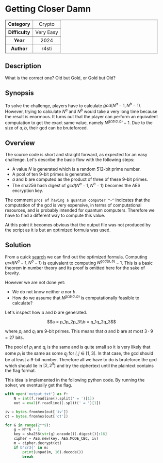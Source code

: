 # Getting Closer Damn

<html>
  <body>
    <table style="border: 1px solid grey; text-align: center">
      <tbody>
        <tr>
          <td style="border: 1px solid grey; text-align: center"><b>Category</b></td>
          <td style="border: 1px solid grey; text-align: center">Crypto</td>
        </tr>
        <tr>
          <td style="border: 1px solid grey; text-align: center"><b>Difficulty</b></td>
          <td style="border: 1px solid grey; text-align: center; color: 'green'">Very Easy</td>
        </tr>
        <tr>
          <td style="border: 1px solid grey; text-align: center"><b>Year</b></td>
          <td style="border: 1px solid grey; text-align: center">2024</td>
        </tr>
        <tr>
          <td style="border: 1px solid grey; text-align: center"><b>Author</b></td>
          <td style="border: 1px solid grey; text-align: center">r4sti</td>
        </tr>
      </tbody>
    </table>
  </body>
</html>

## Description

What is the correct one? Old but Gold, or Gold but Old?

## Synopsis

To solve the challenge, players have to calculate $gcd(N^a - 1, N^b - 1)$. However, trying to calculate $N^a$ and $N^b$ would take a very long time because the result is enormous. It turns out that the player can perform an equivalent computation to get the exact same value, namely $N^{gcd(a,b)} -1$. Due to the size of $a,b$, their gcd can be bruteforced.

## Overview

The source code is short and straight forward, as expected for an easy challenge. Let's describe the basic flow with the following steps:

- A value $N$ is generated which is a random 512-bit prime number.
- A pool of ten 9-bit primes is generated.
- $a$ and $b$ are computed as the product of three of these 9-bit primes.
- The sha256 hash digest of $gcd(N^a-1, N^b-1)$ becomes the AES encryption key.

The comment `pros of having a quantum computer ^-^` indicates that the computation of the gcd is very expensive, in terms of computational resources, and is probably intended for quantum computers. Therefore we have to find a different way to compute this value.

At this point it becomes obvious that the output file was not produced by the script as it is but an optimized formula was used.

## Solution

From a quick [search](https://math.stackexchange.com/questions/7473/prove-that-gcdan-1-am-1-a-gcdn-m-1) we can find out the optimized formula. Computing $gcd(N^a-1, N^b-1)$ is equivalent to computing $N^{gcd(a,b)}-1$. This is a basic theorem in number theory and its proof is omitted here for the sake of brevity.

However we are not done yet:

- We do not know neither $a$ nor $b$.
- How do we assume that $N^{gcd(a,b)}$ is computationally feasible to calculate?

Let's inspect how $a$ and $b$ are generated.

$$a = p_1p_2p_3\\b = q_1q_2q_3$$

where $p_i$ and $q_i$ are 9-bit primes. This means that $a$ and $b$ are at most $3 \cdot 9 = 27$ bits.

The pool of $p_i$ and $q_i$ is the same and is quite small so it is very likely that some $p_i$ is the same as some $q_j$ for $i,j \in [1,3]$. In that case, the gcd should be at least a $9$-bit number. Therefore all we have to do is bruteforce the gcd which should lie in $[2, 2^9)$ and try the ciphertext until the plaintext contains the flag format.

This idea is implemented in the following python code. By running the solver, we eventually get the flag.

```python
with open('output.txt') as f:
    N = int(f.readline().split(' = ')[1])
    out = eval(f.readline().split(' = ')[1])

iv = bytes.fromhex(out['iv'])
ct = bytes.fromhex(out['ct'])

for G in range(2**9):
    g = N**G - 1
    key = sha256(str(g).encode()).digest()[:16]
    cipher = AES.new(key, AES.MODE_CBC, iv)
    m = cipher.decrypt(ct)
    if b'cr3{' in m:
        print(unpad(m, 16).decode())
        break
```